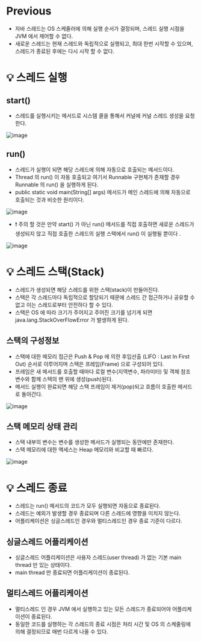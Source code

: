 # Previous

- 자바 스레드는 OS 스케줄러에 의해 실행 순서가 결정되며, 스레드 실행 시점을 JVM 에서 제어할 수 없다.
- 새로운 스레드는 현재 스레드와 독립적으로 실행되고, 최대 한번 시작할 수 있으며, 스레드가 종료된 후에는 다시 시작 할 수 없다.

# 💡 스레드 실행

## start()

- 스레드를 실행시키는 메서드로 시스템 콜을 통해서 커널에 커널 스레드 생성을 요청한다.

![image](https://github.com/shin-je-woo/TIL/assets/39439576/6fdf7ddd-f982-4060-aa43-00b20e057a07)

## run()

- 스레드가 실행이 되면 해당 스레드에 의해 자동으로 호출되는 메서드이다.
- Thread 의 run() 이 자동 호출되고 여기서 Runnable 구현체가 존재할 경우 Runnable 의 run() 을 실행하게 된다.
- public static void main(String[] args) 메서드가 메인 스레드에 의해 자동으로 호출되는 것과 비슷한 원리이다.

![image](https://github.com/shin-je-woo/TIL/assets/39439576/5a1d135f-0e4a-43fe-a8b8-670c1d89e0ff)

- ❗ 주의 할 것은 만약 start() 가 아닌 run() 메서드를 직접 호출하면 새로운 스레드가 생성되지 않고 직접 호출한 스레드의 실행 스택에서 run() 이 실행될 뿐이다 .

![image](https://github.com/shin-je-woo/TIL/assets/39439576/1d2683f9-b085-4e4f-bc61-b241a1b377da)

# 💡 스레드 스택(Stack)

- 스레드가 생성되면 해당 스레드를 위한 스택(stack)이 만들어진다.
- 스택은 각 스레드마다 독립적으로 할당되기 때문에 스레드 간 접근하거나 공유할 수 없고 이는 스레드로부터 안전하다 할 수 있다.
- 스택은 OS 에 따라 크기가 주어지고 주어진 크기를 넘기게 되면 java.lang.StackOverFlowError 가 발생하게 된다.

## 스택의 구성정보

- 스택에 대한 메모리 접근은 Push & Pop 에 의한 후입선출 (LIFO : Last In First Out) 순서로 이루어지며 스택은 프레임(Frame) 으로 구성되어 있다.
- 프레임은 새 메서드를 호출할 때마다 로컬 변수(지역변수, 파라미터) 및 객체 참조 변수와 함께 스택의 맨 위에 생성(push)된다.
- 메서드 실행이 완료되면 해당 스택 프레임이 제거(pop)되고 흐름이 호출한 메서드로 돌아간다.

![image](https://github.com/shin-je-woo/TIL/assets/39439576/8d74e0f3-5276-4161-8161-46fa0b0ee297)

## 스택 메모리 상태 관리

- 스택 내부의 변수는 변수를 생성한 메서드가 실행되는 동안에만 존재한다.
- 스택 메모리에 대한 액세스는 Heap 메모리와 비교할 때 빠르다.

![image](https://github.com/shin-je-woo/TIL/assets/39439576/33c69c65-da4b-4f05-a15e-fdacce15a336)

# 💡 스레드 종료

- 스레드는 run() 메서드의 코드가 모두 실행되면 자동으로 종료된다.
- 스레드는 예외가 발생할 경우 종료되며 다른 스레드에 영향을 미치지 않는다.
- 어플리케이션은 싱글스레드인 경우와 멀티스레드인 경우 종료 기준이 다르다.

## 싱글스레드 어플리케이션

- 싱글스레드 어플리케이션은 사용자 스레드(user thread) 가 없는 기본 main thread 만 있는 상태이다.
- main thread 만 종료되면 어플리케이션이 종료된다.

## 멀티스레드 어플리케이션

- 멀티스레드 인 경우 JVM 에서 실행하고 있는 모든 스레드가 종료되어야 어플리케이션이 종료된다.
- 동일한 코드를 실행하는 각 스레드의 종료 시점은 처리 시간 및 OS 의 스케줄링에 의해 결정되므로 매번 다르게 나올 수 있다.
